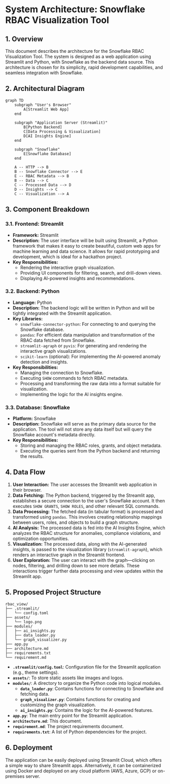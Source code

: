 
# System Architecture: Snowflake RBAC Visualization Tool

## 1. Overview

This document describes the architecture for the Snowflake RBAC Visualization Tool. The system is designed as a web application using Streamlit and Python, with Snowflake as the backend data source. This architecture is chosen for its simplicity, rapid development capabilities, and seamless integration with Snowflake.

## 2. Architectural Diagram

```mermaid
graph TD
    subgraph "User's Browser"
        A[Streamlit Web App]
    end

    subgraph "Application Server (Streamlit)"
        B[Python Backend]
        C[Data Processing & Visualization]
        D[AI Insights Engine]
    end

    subgraph "Snowflake"
        E[Snowflake Database]
    end

    A -- HTTP --> B
    B -- Snowflake Connector --> E
    E -- RBAC Metadata --> B
    B -- Data --> C
    C -- Processed Data --> D
    D -- Insights --> C
    C -- Visualization --> A
```

## 3. Component Breakdown

### 3.1. Frontend: Streamlit

- **Framework:** Streamlit
- **Description:** The user interface will be built using Streamlit, a Python framework that makes it easy to create beautiful, custom web apps for machine learning and data science. It allows for rapid prototyping and development, which is ideal for a hackathon project.
- **Key Responsibilities:**
    - Rendering the interactive graph visualization.
    - Providing UI components for filtering, search, and drill-down views.
    - Displaying AI-powered insights and recommendations.

### 3.2. Backend: Python

- **Language:** Python
- **Description:** The backend logic will be written in Python and will be tightly integrated with the Streamlit application.
- **Key Libraries:**
    - `snowflake-connector-python`: For connecting to and querying the Snowflake database.
    - `pandas`: For efficient data manipulation and transformation of the RBAC data fetched from Snowflake.
    - `streamlit-agraph` or `pyvis`: For generating and rendering the interactive graph visualizations.
    - `scikit-learn` (optional): For implementing the AI-powered anomaly detection and insights.
- **Key Responsibilities:**
    - Managing the connection to Snowflake.
    - Executing `SHOW` commands to fetch RBAC metadata.
    - Processing and transforming the raw data into a format suitable for visualization.
    - Implementing the logic for the AI insights engine.

### 3.3. Database: Snowflake

- **Platform:** Snowflake
- **Description:** Snowflake will serve as the primary data source for the application. The tool will not store any data itself but will query the Snowflake account's metadata directly.
- **Key Responsibilities:**
    - Storing and managing the RBAC roles, grants, and object metadata.
    - Executing the queries sent from the Python backend and returning the results.

## 4. Data Flow

1.  **User Interaction:** The user accesses the Streamlit web application in their browser.
2.  **Data Fetching:** The Python backend, triggered by the Streamlit app, establishes a secure connection to the user's Snowflake account. It then executes `SHOW GRANTS`, `SHOW ROLES`, and other relevant SQL commands.
3.  **Data Processing:** The fetched data (in tabular format) is processed and transformed using `pandas`. This involves creating relationship mappings between users, roles, and objects to build a graph structure.
4.  **AI Analysis:** The processed data is fed into the AI Insights Engine, which analyzes the RBAC structure for anomalies, compliance violations, and optimization opportunities.
5.  **Visualization:** The processed data, along with the AI-generated insights, is passed to the visualization library (`streamlit-agraph`), which renders an interactive graph in the Streamlit frontend.
6.  **User Exploration:** The user can interact with the graph—clicking on nodes, filtering, and drilling down to see more details. These interactions trigger further data processing and view updates within the Streamlit app.

## 5. Proposed Project Structure

```
rbac_view/
├── .streamlit/
│   └── config.toml
├── assets/
│   └── logo.png
├── modules/
│   ├── ai_insights.py
│   ├── data_loader.py
│   └── graph_visualizer.py
├── app.py
├── architecture.md
├── requirements.txt
└── requirement.md
```

- **`.streamlit/config.toml`**: Configuration file for the Streamlit application (e.g., theme settings).
- **`assets/`**: To store static assets like images and logos.
- **`modules/`**: A directory to organize the Python code into logical modules.
  - **`data_loader.py`**: Contains functions for connecting to Snowflake and fetching data.
  - **`graph_visualizer.py`**: Contains functions for creating and customizing the graph visualization.
  - **`ai_insights.py`**: Contains the logic for the AI-powered features.
- **`app.py`**: The main entry point for the Streamlit application.
- **`architecture.md`**: This document.
- **`requirement.md`**: The project requirements document.
- **`requirements.txt`**: A list of Python dependencies for the project.

## 6. Deployment

The application can be easily deployed using Streamlit Cloud, which offers a simple way to share Streamlit apps. Alternatively, it can be containerized using Docker and deployed on any cloud platform (AWS, Azure, GCP) or on-premises server. 
